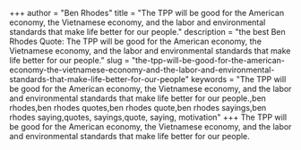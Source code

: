 +++
author = "Ben Rhodes"
title = "The TPP will be good for the American economy, the Vietnamese economy, and the labor and environmental standards that make life better for our people."
description = "the best Ben Rhodes Quote: The TPP will be good for the American economy, the Vietnamese economy, and the labor and environmental standards that make life better for our people."
slug = "the-tpp-will-be-good-for-the-american-economy-the-vietnamese-economy-and-the-labor-and-environmental-standards-that-make-life-better-for-our-people"
keywords = "The TPP will be good for the American economy, the Vietnamese economy, and the labor and environmental standards that make life better for our people.,ben rhodes,ben rhodes quotes,ben rhodes quote,ben rhodes sayings,ben rhodes saying,quotes, sayings,quote, saying, motivation"
+++
The TPP will be good for the American economy, the Vietnamese economy, and the labor and environmental standards that make life better for our people.
